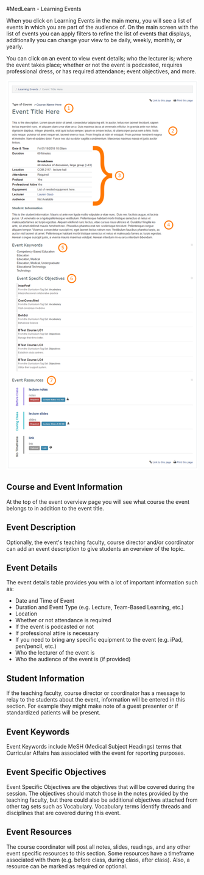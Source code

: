 #MedLearn - Learning Events

When you click on Learning Events in the main menu, you will see a list of events in which you are part of the audience of. On the main screen with the list of events you can apply filters to refine the list of events that displays, additionally you can change your view to be daily, weekly, monthly, or yearly. 

You can click on an event to view event details; who the lecturer is; where the event takes place; whether or not the event is podcasted, requires professional dress, or has required attendance; event objectives, and more. 

![Events](./images/MedLearn/student-event.png)

## Course and Event Information

At the top of the event overview page you will see what course the event belongs to in addition to the event title. 

## Event Description

Optionally, the event's teaching faculty, course director and/or coordinator can add an event description to give students an overview of the topic. 

## Event Details

The event details table provides you with a lot of important information such as:

* Date and Time of Event
* Duration and Event Type (e.g. Lecture, Team-Based Learning, etc.)
* Location
* Whether or not attendance is required
* If the event is podcasted or not
* If professional attire is necessary
* If you need to bring any specific equipment to the event (e.g. iPad, pen/pencil, etc.)
* Who the lecturer of the event is
* Who the audience of the event is (if provided)

## Student Information

If the teaching faculty, course director or coordinator has a message to relay to the students about the event, information will be entered in this section. For example they might make note of a guest presenter or if standardized patients will be present. 

## Event Keywords

Event Keywords include MeSH (Medical Subject Headings) terms that Curricular Affairs has associated with the event for reporting purposes. 

## Event Specific Objectives

Event Specific Objectives are the objectives that will be covered during the session. The objectives should match those in the notes provided by the teaching faculty, but there could also be additional objectives attached from other tag sets such as Vocabulary. Vocabulary terms identify threads and disciplines that are covered during this event. 

## Event Resources

The course coordinator will post all notes, slides, readings, and any other event specific resources to this section. Some resources have a timeframe associated with them (e.g. before class, during class, after class). Also, a resource can be marked as required or optional. 
